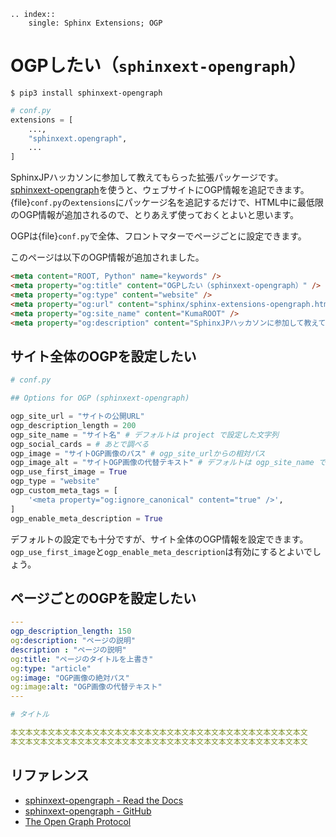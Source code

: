 ```{eval-rst}
.. index::
    single: Sphinx Extensions; OGP
```

# OGPしたい（``sphinxext-opengraph``）

```console
$ pip3 install sphinxext-opengraph
```

```python
# conf.py
extensions = [
    ...,
    "sphinxext.opengraph",
    ...
]
```

SphinxJPハッカソンに参加して教えてもらった拡張パッケージです。
[sphinxext-opengraph](https://pypi.org/project/sphinxext-opengraph/)を使うと、ウェブサイトにOGP情報を追記できます。
{file}`conf.py`の``extensions``にパッケージ名を追記するだけで、HTML中に最低限のOGP情報が追加されるので、とりあえず使っておくとよいと思います。

OGPは{file}`conf.py`で全体、フロントマターでページごとに設定できます。

このページは以下のOGP情報が追加されました。

```html
<meta content="ROOT, Python" name="keywords" />
<meta property="og:title" content="OGPしたい（sphinxext-opengraph）" />
<meta property="og:type" content="website" />
<meta property="og:url" content="sphinx/sphinx-extensions-opengraph.html" />
<meta property="og:site_name" content="KumaROOT" />
<meta property="og:description" content="SphinxJPハッカソンに参加して教えてもらった拡張パッケージです。 sphinxext-opengraph を使うと、ウェブサイトにOGP情報を追記できます。 conf.py で全体のOGPを設定でき、フロントマターでページごとのOGPを設定できます。 conf.py の extensions にパッケージ名を追記するだけで、HTML中に最低限のOGP情報が追加されるので、とりあえず使っ..." />
```

## サイト全体のOGPを設定したい

```python
# conf.py

## Options for OGP (sphinxext-opengraph)

ogp_site_url = "サイトの公開URL"
ogp_description_length = 200
ogp_site_name = "サイト名" # デフォルトは project で設定した文字列
ogp_social_cards = # あとで調べる
ogp_image = "サイトOGP画像のパス" # ogp_site_urlからの相対パス
ogp_image_alt = "サイトOGP画像の代替テキスト" # デフォルトは ogp_site_name で設定した文字列
ogp_use_first_image = True
ogp_type = "website"
ogp_custom_meta_tags = [
    '<meta property="og:ignore_canonical" content="true" />',
]
ogp_enable_meta_description = True
```

デフォルトの設定でも十分ですが、サイト全体のOGP情報を設定できます。
``ogp_use_first_image``と``ogp_enable_meta_description``は有効にするとよいでしょう。

## ページごとのOGPを設定したい

```yaml
---
ogp_description_length: 150
og:description: "ページの説明"
description : "ページの説明"
og:title: "ページのタイトルを上書き"
og:type: "article"
og:image: "OGP画像の絶対パス"
og:image:alt: "OGP画像の代替テキスト"
---

# タイトル

本文本文本文本文本文本文本文本文本文本文本文本文本文本文本文本文本文本文本文本文
本文本文本文本文本文本文本文本文本文本文本文本文本文本文本文本文本文本文本文本文
```

## リファレンス

- [sphinxext-opengraph - Read the Docs](https://sphinxext-opengraph.readthedocs.io/en/latest/)
- [sphinxext-opengraph - GitHub](https://github.com/wpilibsuite/sphinxext-opengraph)
- [The Open Graph Protocol](https://ogp.me/)
